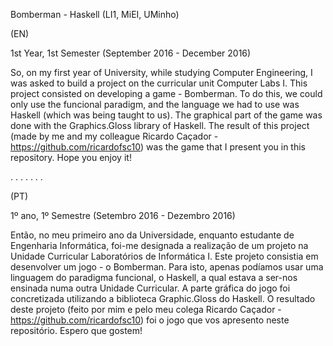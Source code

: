 Bomberman - Haskell (LI1, MiEI, UMinho)

(EN)

1st Year, 1st Semester (September 2016 - December 2016)

So, on my first year of University, while studying Computer Engineering, I was asked to build a project on the curricular unit Computer Labs I. This project consisted on developing a game - Bomberman. To do this, we could only use the funcional paradigm, and the language we had to use was Haskell (which was being taught to us). The graphical part of the game was done with the Graphics.Gloss library of Haskell. The result of this project (made by me and my colleague Ricardo Caçador - https://github.com/ricardofsc10) was the game that I present you in this repository. Hope you enjoy it!

. . . . . . .

(PT)

1º ano, 1º Semestre (Setembro 2016 - Dezembro 2016)

Então, no meu primeiro ano da Universidade, enquanto estudante de Engenharia Informática, foi-me designada a realização de um projeto na Unidade Curricular Laboratórios de Informática I. Este projeto consistia em desenvolver um jogo - o Bomberman. Para isto, apenas podíamos usar uma linguagem do paradigma funcional, o Haskell, a qual estava a ser-nos ensinada numa outra Unidade Curricular. A parte gráfica do jogo foi concretizada utilizando a biblioteca Graphic.Gloss do Haskell. O resultado deste projeto (feito por mim e pelo meu colega Ricardo Caçador - https://github.com/ricardofsc10) foi o jogo que vos apresento neste repositório. Espero que gostem!
